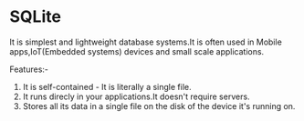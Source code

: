 # SQLite

It is simplest and lightweight database systems.It is often used in Mobile apps,IoT(Embedded systems) devices and small scale applications.

Features:-

1. It is self-contained - It is literally a single file.
2. It runs direcly in your applications.It doesn't require servers.
3. Stores all its data in a single file on the disk of the device it's running on.